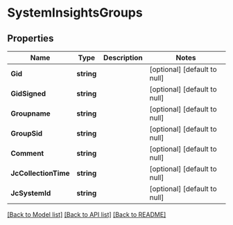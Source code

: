 # SystemInsightsGroups

## Properties
Name | Type | Description | Notes
------------ | ------------- | ------------- | -------------
**Gid** | **string** |  | [optional] [default to null]
**GidSigned** | **string** |  | [optional] [default to null]
**Groupname** | **string** |  | [optional] [default to null]
**GroupSid** | **string** |  | [optional] [default to null]
**Comment** | **string** |  | [optional] [default to null]
**JcCollectionTime** | **string** |  | [optional] [default to null]
**JcSystemId** | **string** |  | [optional] [default to null]

[[Back to Model list]](../README.md#documentation-for-models) [[Back to API list]](../README.md#documentation-for-api-endpoints) [[Back to README]](../README.md)


